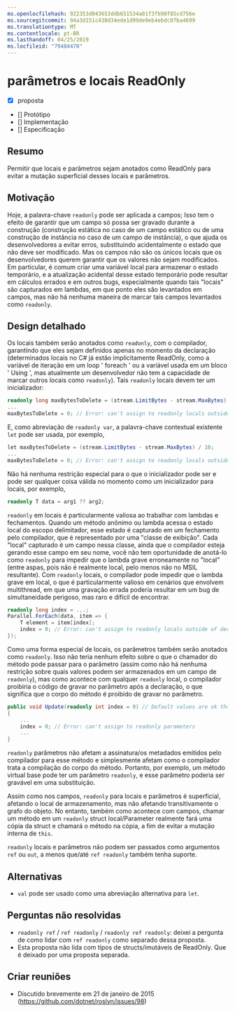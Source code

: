 ```yaml
---
ms.openlocfilehash: 922353d043653ddb651534a01f3fb98f85cd756e
ms.sourcegitcommit: 94a3d151c438d34ede1d99de9eb4ebdc07ba4699
ms.translationtype: MT
ms.contentlocale: pt-BR
ms.lasthandoff: 04/25/2019
ms.locfileid: "79484478"
---
```

# <a name="readonly-locals-and-parameters"></a>parâmetros e locais ReadOnly

* [x] proposta
* [] Protótipo
* [] Implementação
* [] Especificação

## <a name="summary"></a>Resumo
[summary]: #summary

Permitir que locais e parâmetros sejam anotados como ReadOnly para evitar a mutação superficial desses locais e parâmetros.

## <a name="motivation"></a>Motivação
[motivation]: #motivation

Hoje, a palavra-chave `readonly` pode ser aplicada a campos; Isso tem o efeito de garantir que um campo só possa ser gravado durante a construção (construção estática no caso de um campo estático ou de uma construção de instância no caso de um campo de instância), o que ajuda os desenvolvedores a evitar erros, substituindo acidentalmente o estado que não deve ser modificado. Mas os campos não são os únicos locais que os desenvolvedores querem garantir que os valores não sejam modificados. Em particular, é comum criar uma variável local para armazenar o estado temporário, e a atualização acidental desse estado temporário pode resultar em cálculos errados e em outros bugs, especialmente quando tais "locais" são capturados em lambdas, em que ponto eles são levantados em campos, mas não há nenhuma maneira de marcar tais campos levantados como `readonly`.

## <a name="detailed-design"></a>Design detalhado
[design]: #detailed-design

Os locais também serão anotados como `readonly`, com o compilador, garantindo que eles sejam definidos apenas no momento da declaração (determinados locais no C# já estão implicitamente ReadOnly, como a variável de iteração em um loop ' foreach ' ou a variável usada em um bloco ' Using ', mas atualmente um desenvolvedor não tem a capacidade de marcar outros locais como `readonly`). Tais `readonly` locais devem ter um inicializador:

```csharp
readonly long maxBytesToDelete = (stream.LimitBytes - stream.MaxBytes) / 10;
...
maxBytesToDelete = 0; // Error: can't assign to readonly locals outside of declaration
```

E, como abreviação de `readonly var`, a palavra-chave contextual existente `let` pode ser usada, por exemplo,

```csharp
let maxBytesToDelete = (stream.LimitBytes - stream.MaxBytes) / 10;
...
maxBytesToDelete = 0; // Error: can't assign to readonly locals outside of declaration
```

Não há nenhuma restrição especial para o que o inicializador pode ser e pode ser qualquer coisa válida no momento como um inicializador para locais, por exemplo,

```csharp
readonly T data = arg1 ?? arg2;
```

`readonly` em locais é particularmente valiosa ao trabalhar com lambdas e fechamentos. Quando um método anônimo ou lambda acessa o estado local do escopo delimitador, esse estado é capturado em um fechamento pelo compilador, que é representado por uma "classe de exibição".  Cada "local" capturado é um campo nessa classe, ainda que o compilador esteja gerando esse campo em seu nome, você não tem oportunidade de anotá-lo como `readonly` para impedir que o lambda grave erroneamente no "local" (entre aspas, pois não é realmente local, pelo menos não no MSIL resultante). Com `readonly` locais, o compilador pode impedir que o lambda grave em local, o que é particularmente valioso em cenários que envolvem multithread, em que uma gravação errada poderia resultar em um bug de simultaneidade perigoso, mas raro e difícil de encontrar.

```csharp
readonly long index = ...;
Parallel.ForEach(data, item => {
    T element = item[index];
    index = 0; // Error: can't assign to readonly locals outside of declaration
});
```

Como uma forma especial de locais, os parâmetros também serão anotados como `readonly`. Isso não teria nenhum efeito sobre o que o chamador do método pode passar para o parâmetro (assim como não há nenhuma restrição sobre quais valores podem ser armazenados em um campo de `readonly`), mas como acontece com qualquer `readonly` local, o compilador proibiria o código de gravar no parâmetro após a declaração, o que significa que o corpo do método é proibido de gravar no parâmetro.

```csharp
public void Update(readonly int index = 0) // Default values are ok though not required
{
    ...
    index = 0; // Error: can't assign to readonly parameters
    ...
}
```

`readonly` parâmetros não afetam a assinatura/os metadados emitidos pelo compilador para esse método e simplesmente afetam como o compilador trata a compilação do corpo do método. Portanto, por exemplo, um método virtual base pode ter um parâmetro `readonly`, e esse parâmetro poderia ser gravável em uma substituição.

Assim como nos campos, `readonly` para locais e parâmetros é superficial, afetando o local de armazenamento, mas não afetando transitivamente o grafo do objeto. No entanto, também como acontece com campos, chamar um método em um `readonly` struct local/Parameter realmente fará uma cópia da struct e chamará o método na cópia, a fim de evitar a mutação interna de `this`.

`readonly` locais e parâmetros não podem ser passados como argumentos `ref` ou `out`, a menos que/até `ref readonly` também tenha suporte.

## <a name="alternatives"></a>Alternativas
[alternatives]: #alternatives

- `val` pode ser usado como uma abreviação alternativa para `let`.

## <a name="unresolved-questions"></a>Perguntas não resolvidas
[unresolved]: #unresolved-questions

- `readonly ref` / `ref readonly` / `readonly ref readonly`: deixei a pergunta de como lidar com `ref readonly` como separado dessa proposta.
- Esta proposta não lida com tipos de structs/imutáveis de ReadOnly. Que é deixado por uma proposta separada.

## <a name="design-meetings"></a>Criar reuniões

- Discutido brevemente em 21 de janeiro de 2015 (<https://github.com/dotnet/roslyn/issues/98>)
